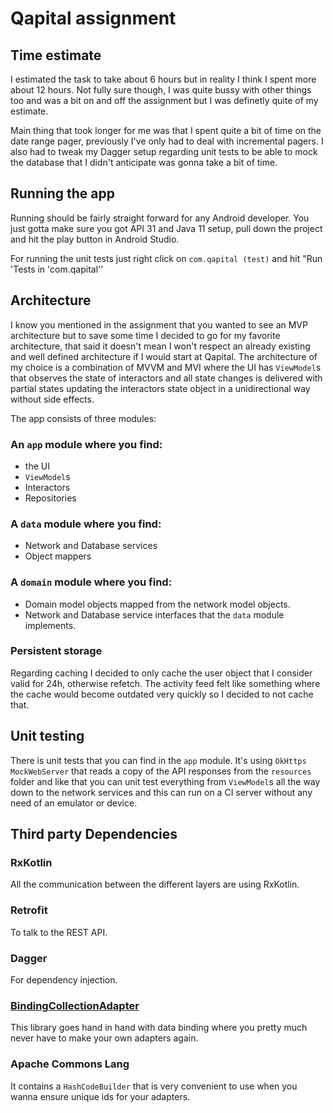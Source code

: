 # Qapital assignment

## Time estimate
I estimated the task to take about 6 hours but in reality I think I spent more about 12 hours. Not fully sure though, I was quite bussy with other things too and was a bit on and off the assignment but I was definetly quite of my estimate.

Main thing that took longer for me was that I spent quite a bit of time on the date range pager, previously I've only had to deal with incremental pagers. I also had to tweak my Dagger setup regarding unit tests to be able to mock the database that I didn't anticipate was gonna take a bit of time.

## Running the app
Running should be fairly straight forward for any Android developer. You just gotta make sure you got API 31 and Java 11 setup, pull down the project and hit the play button in Android Studio.

For running the unit tests just right click on `com.qapital (test)` and hit "Run 'Tests in 'com.qapital''

## Architecture
I know you mentioned in the assignment that you wanted to see an MVP architecture but to save some time I decided to go for my favorite architecture, that said it doesn't mean I won't respect an already existing and well defined architecture if I would start at Qapital. The architecture of my choice is a combination of MVVM and MVI where the UI has `ViewModel`s that observes the state of interactors and all state changes is delivered with partial states updating the interactors state object in a
unidirectional way without side effects.

The app consists of three modules:

### An `app` module where you find:

* the UI
* `ViewModel`s
* Interactors
* Repositories

### A `data` module where you find:

* Network and Database services
* Object mappers

### A `domain` module where you find:

* Domain model objects mapped from the network model objects.
* Network and Database service interfaces that the `data` module implements.

### Persistent storage
Regarding caching I decided to only cache the user object that I consider valid for 24h, otherwise refetch. The activity feed felt like something where the cache would become outdated very quickly so I decided to not cache that.

## Unit testing

There is unit tests that you can find in the `app` module. It's using `OkHttps` `MockWebServer` that reads a copy of the API responses from the `resources` folder and like that you can unit test
everything from `ViewModel`s all the way down to the network services and this can run on a CI server without any need of an emulator or device.

## Third party Dependencies

### RxKotlin

All the communication between the different layers are using RxKotlin.

### Retrofit

To talk to the REST API.

### Dagger

For dependency injection.

### [BindingCollectionAdapter](https://github.com/evant/binding-collection-adapter)

This library goes hand in hand with data binding where you pretty much never have to make your own adapters again.

### Apache Commons Lang

It contains a `HashCodeBuilder` that is very convenient to use when you wanna ensure unique ids for your adapters.
